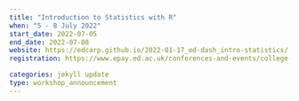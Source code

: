 ```yaml
---
title: "Introduction to Statistics with R" 
when: "5 - 8 July 2022"
start_date: 2022-07-05
end_date: 2022-07-08
website: https://edcarp.github.io/2022-01-17_ed-dash_intro-statistics/
registration: https://www.epay.ed.ac.uk/conferences-and-events/college-of-medicine-and-veterinary-medicine/school-of-molecular-genetic-and-population-health-sciences/igmm/introduction-to-statistics

categories: jekyll update
type: workshop_announcement
---  
```

